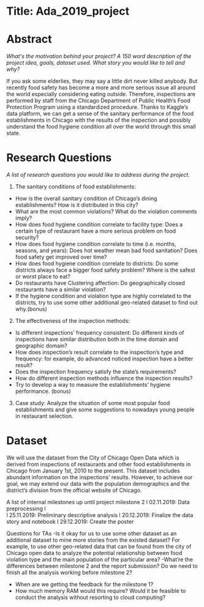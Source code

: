 # Title: Ada_2019_project


 
# Abstract
*What's the motivation behind your project? A 150 word description of the project idea, goals, dataset used. What story you would like to tell and why?*

If you ask some elderlies, they may say a little dirt never killed anybody. But recently food safety has become a more and more serious issue all around the world especially considering eating outside. Therefore, inspections are performed by staff from the Chicago Department of Public Health’s Food Protection Program using a standardized procedure. Thanks to Kaggle’s data platform, we can get a sense of the sanitary performance of the food establishments in Chicago with the results of the inspection and possibly understand the food hygiene condition all over the world through this small state.
 
# Research Questions

*A list of research questions you would like to address during the project.*

1. The sanitary conditions of food establishments:
- How is the overall sanitary condition of Chicago’s dining establishments? How is it distributed in this city?
- What are the most common violations? What do the violation comments imply?
- How does food hygiene condition correlate to facility type: Does a certain type of restaurant have a more serious problem on food security?
- How does food hygiene condition correlate to time (i.e. months, seasons, and years): Does hot weather mean bad food sanitation? Does food safety get improved over time?
- How does food hygiene condition correlate to districts: Do some districts always face a bigger food safety problem? Where is the safest or worst place to eat?
- Do restaurants have Clustering affection: Do geographically closed restaurants have a similar violation?
- If the hygiene condition and violation type are highly correlated to the districts, try to use some other additional geo-related dataset to find out why.(bonus)
 
2. The effectiveness of the inspection methods:
- Is different inspections’ frequency consistent: Do different kinds of inspections have similar distribution both in the time domain and geographic domain?
- How does inspection’s result correlate to the inspection’s type and frequency: for example, do advanced noticed inspection have a better result?
- Does the inspection frequency satisfy the state’s requirements?
- How do different inspection methods influence the inspection results?
- Try to develop a way to measure the establishments’ hygiene performance. (bonus)
3. Case study:
Analyze the situation of some most popular food establishments and give some suggestions to nowadays young people in restaurant selection.
 
# Dataset
We will use the dataset from the City of Chicago Open Data which is derived from inspections of restaurants and other food establishments in Chicago from January 1st, 2010 to the present. This dataset includes abundant information on the inspections’ results. However, to achieve our goal, we may extend our data with the population demographics and the district’s division from the official website of Chicago.


 
A list of internal milestones up until project milestone 2
l  02.11.2019: Data preprocessing
l   
l  25.11.2019: Preliminary descriptive analysis
l  20.12.2019: Finalize the data story and notebook
l  29.12.2019: Create the poster
 
Questions for TAs
-Is it okay for us to use some other dataset as an additional dataset to mine more stories from the existed dataset? For example, to use other geo-related data that can be found from the city of Chicago open data to analyze the potential relationship between food violation type and the main population of the particular area?
-What’re the differences between milestone 2 and the report submission? Do we need to finish all the analysis working before milestone 2?
- When are we getting the feedback for the milestone 1?
- How much memory RAM would this require? Would it be feasible to conduct the analysis without resorting to cloud computing?
 

